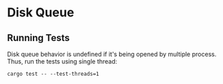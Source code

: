 # Disk Queue

## Running Tests

Disk queue behavior is undefined if it's being opened by multiple process. 
Thus, run the tests using single thread:

```
cargo test -- --test-threads=1
```

